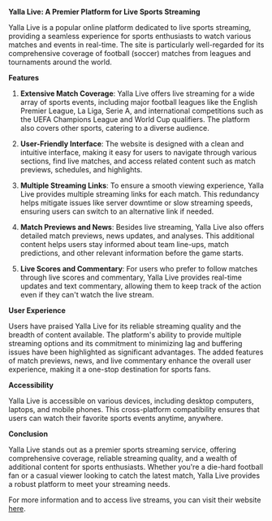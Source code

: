 <p><strong>Yalla Live: A Premier Platform for Live Sports Streaming</strong></p><p>
Yalla Live is a popular online platform dedicated to live sports streaming, providing a seamless experience for sports enthusiasts to watch various matches and events in real-time. The site is particularly well-regarded for its comprehensive coverage of football (soccer) matches from leagues and tournaments around the world.</p><p><strong>Features</strong></p><ol><li><p><strong>Extensive Match Coverage</strong>: Yalla Live offers live streaming for a wide array of sports events, including major football leagues like the English Premier League, La Liga, Serie A, and international competitions such as the UEFA Champions League and World Cup qualifiers. The platform also covers other sports, catering to a diverse audience.</p></li><li><p><strong>User-Friendly Interface</strong>: The website is designed with a clean and intuitive interface, making it easy for users to navigate through various sections, find live matches, and access related content such as match previews, schedules, and highlights.</p></li><li><p><strong>Multiple Streaming Links</strong>: To ensure a smooth viewing experience, Yalla Live provides multiple streaming links for each match. This redundancy helps mitigate issues like server downtime or slow streaming speeds, ensuring users can switch to an alternative link if needed.</p></li><li><p><strong>Match Previews and News</strong>: Besides live streaming, Yalla Live also offers detailed match previews, news updates, and analyses. This additional content helps users stay informed about team line-ups, match predictions, and other relevant information before the game starts.</p></li><li><p><strong>Live Scores and Commentary</strong>: For users who prefer to follow matches through live scores and commentary, Yalla Live provides real-time updates and text commentary, allowing them to keep track of the action even if they can't watch the live stream.</p></li></ol><p><strong>User Experience</strong></p><p>Users have praised Yalla Live for its reliable streaming quality and the breadth of content available. The platform's ability to provide multiple streaming options and its commitment to minimizing lag and buffering issues have been highlighted as significant advantages. The added features of match previews, news, and live commentary enhance the overall user experience, making it a one-stop destination for sports fans.</p><p><strong>Accessibility</strong></p><p>Yalla Live is accessible on various devices, including desktop computers, laptops, and mobile phones. This cross-platform compatibility ensures that users can watch their favorite sports events anytime, anywhere.</p><p><strong>Conclusion</strong></p><p>Yalla Live stands out as a premier sports streaming service, offering comprehensive coverage, reliable streaming quality, and a wealth of additional content for sports enthusiasts. Whether you're a die-hard football fan or a casual viewer looking to catch the latest match, Yalla Live provides a robust platform to meet your streaming needs.</p><p>For more information and to access live streams, you can visit their website <a href="https://sites.google.com/view/yallalivestream/" rel="noreferrer" target="_new">here</a>.</p>
